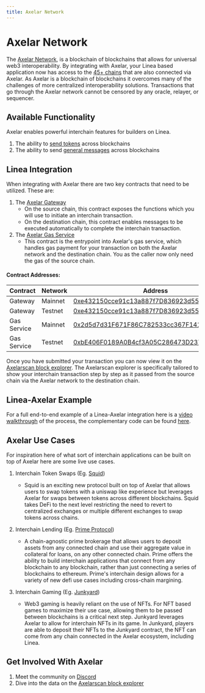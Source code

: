 ```yaml
---
title: Axelar Network
---
```


# Axelar Network

The [Axelar Network](https://docs.axelar.dev/), is a blockchain of blockchains that allows for universal web3 interoperability. By integrating with Axelar, your Linea based application now has access to the [45+ chains](https://axelarscan.io/) that are also connected via Axelar. As Axelar is a blockchain of blockchains it overcomes many of the challenges of more centralized interoperability solutions. Transactions that go through the Axelar network cannot be censored by any oracle, relayer, or sequencer.

## Available Functionality

Axelar enables powerful interchain features for builders on Linea.

1. The ability to [send tokens](https://docs.axelar.dev/dev/send-tokens/overview) across blockchains
1. The ability to send [general messages](https://docs.axelar.dev/dev/general-message-passing/overview) across blockchains

## Linea Integration

When integrating with Axelar there are two key contracts that need to be utilized. These are:

1. The [Axelar Gateway](https://docs.axelar.dev/learn#gateway-smart-contracts)
   - On the source chain, this contract exposes the functions which you will use to initiate an interchain transaction.
   - On the destination chain, this contract enables messages to be executed automatically to complete the interchain transaction.
1. The [Axelar Gas Service](https://docs.axelar.dev/dev/general-message-passing/gas-services/intro)
   - This contract is the entrypoint into Axelar's gas service, which handles gas payment for your transaction on both the Axelar network and the destination chain. You as the caller now only need the gas of the source chain.

#### Contract Addresses:

| Contract | Network | Address | networkId |
| --- | --- | --- | --- |
| Gateway | Mainnet | [0xe432150cce91c13a887f7D836923d5597adD8E31](https://lineascan.build/address/0xe432150cce91c13a887f7D836923d5597adD8E31) | 59144 |
| Gateway | Testnet | [0xe432150cce91c13a887f7D836923d5597adD8E31](https://goerli.lineascan.build/address/0xe432150cce91c13a887f7D836923d5597adD8E31) | 59140 |
| Gas Service | Mainnet | [0x2d5d7d31F671F86C782533cc367F14109a082712](https://lineascan.build/address/0x2d5d7d31F671F86C782533cc367F14109a082712) | 59144 |
| Gas Service | Testnet | [0xbE406F0189A0B4cf3A05C286473D23791Dd44Cc6](https://goerli.lineascan.build/address/0xbE406F0189A0B4cf3A05C286473D23791Dd44Cc6) | 59140 |

Once you have submitted your transaction you can now view it on the [Axelarscan block explorer](https://axelarscan.io/). The Axelarscan explorer is specifically tailored to show your interchain transaction step by step as it passed from the source chain via the Axelar network to the destination chain.

## Linea-Axelar Example

For a full end-to-end example of a Linea-Axelar integration here is a [video walkthrough](https://www.youtube.com/watch?v=-KgJZmq8Umc&t=1s) of the process, the complementary code can be found [here](https://github.com/Olanetsoft/linea-interchain-workshop-with-axelar).

## Axelar Use Cases

For inspiration here of what sort of interchain applications can be built on top of Axelar here are some live use cases.

1. Interchain Token Swaps (Eg. [Squid](https://app.squidrouter.com/))

   - Squid is an exciting new protocol built on top of Axelar that allows users to swap tokens with a uniswap like experience but leverages Axelar for swaps between tokens across different blockchains. Squid takes DeFi to the next level restricting the need to revert to centralized exchanges or multiple different exchanges to swap tokens across chains.

1. Interchain Lending (Eg. [Prime Protocol](https://www.primeprotocol.xyz/))

   - A chain-agnostic prime brokerage that allows users to deposit assets from any connected chain and use their aggregate value in collateral for loans, on any other connected chain. Prime offers the ability to build interchain applications that connect from any blockchain to any blockchain, rather than just connecting a series of blockchains to ethereum. Prime's interchain design allows for a variety of new defi use cases including cross-chain margining.

1. Interchain Gaming (Eg. [Junkyard](https://junkyard.wtf/))

   - Web3 gaming is heavily reliant on the use of NFTs. For NFT based games to maximize their use case, allowing them to be passed between blockchains is a critical next step. Junkyard leverages Axelar to allow for interchain NFTs in its game. In Junkyard, players are able to deposit their NFTs to the Junkyard contract, the NFT can come from any chain connected in the Axelar ecosystem, including Linea.

## Get Involved With Axelar

1. Meet the community on [Discord](http://discord.gg/axelar)
1. Dive into the data on the [Axelarscan block explorer](http://axelarscan.io)
